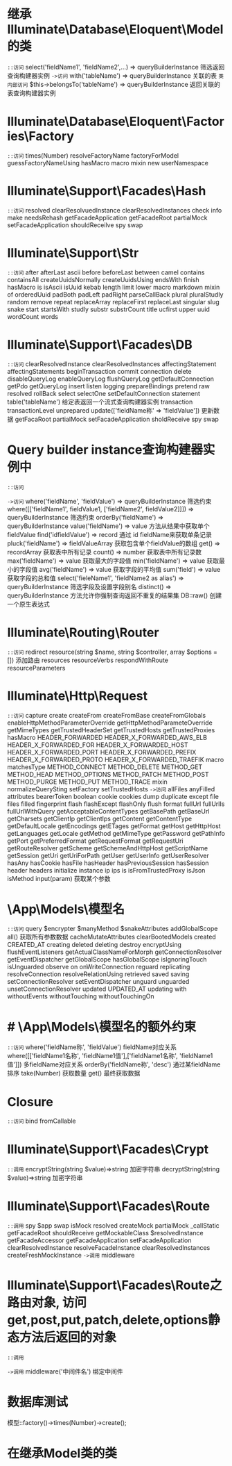 # 继承Illuminate\Database\Eloquent\Model的类
`::访问`
select('fieldName1', 'fieldName2',...) => queryBuilderInstance
筛选返回查询构建器实例
`->访问`
with('tableName') => queryBuilderInstance
关联的表
`类内部访问`
$this->belongsTo('tableName') => queryBuilderInstance
返回关联的表查询构建器实例

# 

# Illuminate\Database\Eloquent\Factories\Factory
`::访问`
times(Number)
resolveFactoryName
factoryForModel
guessFactoryNameUsing
hasMacro
macro
mixin
new
userNamespace

# Illuminate\Support\Facades\Hash
`::访问`
resolved
clearResolvuedInstance
clearResolvedInstances
check
info
make
needsRehash
getFacadeApplication
getFacadeRoot
partialMock
setFacadeApplication
shouldReceilve
spy
swap

# Illuminate\Support\Str
`::访问`
after
afterLast
ascii
before
beforeLast
between
camel
contains
containsAll
createUuidsNormally
createUuidsUsing
endsWith
finish
hasMacro
is
isAscii
isUuid
kebab
length
limit
lower
macro
markdown
mixin
of
orderedUuid
padBoth
padLeft
padRight
parseCallBack
plural
pluralStudly
random
remove
repeat
replaceArray
replaceFirst
replaceLast
singular
slug
snake
start
startsWith
studly
substr
substrCount
title
ucfirst
upper
uuid
wordCount
words

# Illuminate\Support\Facades\DB
`::访问`
clearResolvedInstance
clearResolvedInstances
affectingStatement
affectingStatements
beginTransaction
commit
connection
delete
disableQueryLog
enableQueryLog
flushQueryLog
getDefaultConnection
getPdo
getQueryLog
insert
listen
logging
prepareBindings
pretend
raw
resolved
rollBack
select
selectOne
setDefaultConnection
statement
table('tableName')
给定表返回一个流式查询构建器实例
transaction
transactionLevel
unprepared
update(['fieldName称' => 'fieldValue'])
更新数据
getFacaRoot
partialMock
setFacadeApplication
sholdReceive
spy
swap

# Query builder instance查询构建器实例中
`::访问`


`->访问`
where('fieldName', 'fieldValue') => queryBuilderInstance
筛选约束
where([['fieldName1', fieldValue1, ['fieldName2', fieldValue2]]]) => queryBuilderInstance
筛选约束
orderBy('fieldName') => queryBuilderInstance
value('fieldName') => value
方法从结果中获取单个fieldValue
find('idfieldValue') => record
通过 id fieldName来获取单条记录
pluck('fieldName') => fieldValueArray
获取包含单个fieldValue的数组
get() => recordArray
获取表中所有记录
count() => number
获取表中所有记录数
max('fieldName') => value
获取最大的字段值
min('fieldName') => value
获取最小的字段值
avg('fieldName') => value
获取字段的平均值
sum('field') => value
获取字段的总和值
select('fieleName1', 'fieldName2 as alias') => queryBuilderInstance
筛选字段及设置字段别名
distinct() => queryBuilderInstance
方法允许你强制查询返回不重复的结果集
DB::raw()
创建一个原生表达式


# Illuminate\Routing\Router
`::访问`
redirect
resource(string $name, string $controller, array $options = [])
添加路由
resources
resourceVerbs
respondWithRoute
resourceParameters


# Illuminate\Http\Request
`::访问`
capture
create
createFrom
createFromBase
createFromGlobals
enableHttpMethodParameterOverride
getHttpMethodParameteOverride
getMimeTypes
getTrustedHeaderSet
getTrustedHosts
getTrustedProxies
hasMacro
HEADER_FORWARDED
HEADER_X_FORWARDED_AWS_ELB
HEADER_X_FORWARDED_FOR
HEADER_X_FORWARDED_HOST
HEADER_X_FORWARDED_PORT
HEADER_X_FORWARDED_PREFIX
HEADER_X_FORWARDED_PROTO
HEADER_X_FORWARDED_TRAEFIK
macro
matchesType
METHOD_CONNECT
METHOD_DELETE
METHOD_GET
METHOD_HEAD
METHOD_OPTIONS
METHOD_PATCH
METHOD_POST
METHOD_PURGE
METHOD_PUT
METHOD_TRACE
mixin
normalizeQuerySting
setFactory
setTrustedHosts
`->访问`
allFiles
anyFilled
attributes
bearerToken
boolean
cookie
cookies
dump
duplicate
except
file
files
filled
fingerprint
flash
flashExcept
flashOnly
flush
format
fullUrl
fullUrlIs
fullUrlWithQuery
getAcceptableContentTypes
getBasePath
getBaseUrl
getCharsets
getClientIp
getClientIps
getContent
getContentType
getDefaultLocale
getEncodings
getETages
getFormat
getHost
getHttpHost
getLanguages
getLocale
getMethod
getMimeType
getPassword
getPathInfo
getPort
getPreferredFormat
getRequestFormat
getRequestUri
getRouteResolver
getScheme
getSchemeAndHttpHost
getScriptName
getSession
getUri
getUriForPath
getUser
getUserInfo
getUserResolver
hasAny
hasCookie
hasFile
hasHeader
hasPreviousSession
hasSession
header
headers
initialize
instance
ip
ips
is
isFromTrustedProxy
isJson
isMethod
input(param)
获取某个参数




# \App\Models\模型名
`::访问`
query
$encrypter
$manyMethod
$snakeAttributes
addGlobalScope
all()
获取所有参数数据
cacheMutateAttributes
clearBootedModels
created
CREATED_AT
creating
deleted
deleting
destroy
encryptUsing
flushEventListeners
getActualClassNameForMorph
getConnectionResolver
getEventDispatcher
getGlobalScope
hasGlobalScope
isIgnoringTouch
isUnguarded
observe
on onWriteConnection
reguard
replicating
resolveConnection
resolveRelationUsing
retrieved
saved
saving
setConnectionResolver
setEventDispatcher
unguard
unguarded
unsetConnectionResolver
updated
UPDATED_AT
updating
with
withoutEvents
withoutTouching
withoutTouchingOn

# # \App\Models\模型名的额外约束
`::访问`
where('fieldName称', 'fieldValue')
fieldName对应关系
where([['fieldName1名称', 'fieldName1值'],['fieldName1名称', 'fieldName1值']])
多fieldName对应关系
orderBy('fieldName称', 'desc')
通过某fieldName排序
take(Number)
获取数量
get()
最终获取数据


# Closure
`::访问`
bind
fromCallable

# Illuminate\Support\Facades\Crypt
`::调用`
encryptString(string $value)=>string
加密字符串
decryptString(string $value)=>string
加密字符串


# Illuminate\Support\Facades\Route
`::调用`
spy
$app
swap
isMock
resolved
createMock
partialMock
_callStatic
getFacadeRoot
shouldReceive
getMockableClass
$resolvedInstance
getFacadeAccessor
getFacadeApplication
setFacadeApplication
clearResolvedInstance
resolveFacadeInstance
clearResolvedInstances
createFreshMockInstance
`->调用`
middleware

# Illuminate\Support\Facades\Route之路由对象, 访问get,post,put,patch,delete,options静态方法后返回的对象
`::调用`

`->调用`
middleware('中间件名')
绑定中间件



# 数据库测试
模型::factory()->times(Number)->create();

# 在继承Model类的类
